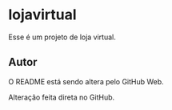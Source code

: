 # lojavirtual

Esse é um projeto de loja virtual.

## Autor

O README está sendo altera pelo GitHub Web. 

Alteração feita direta no GitHub.
